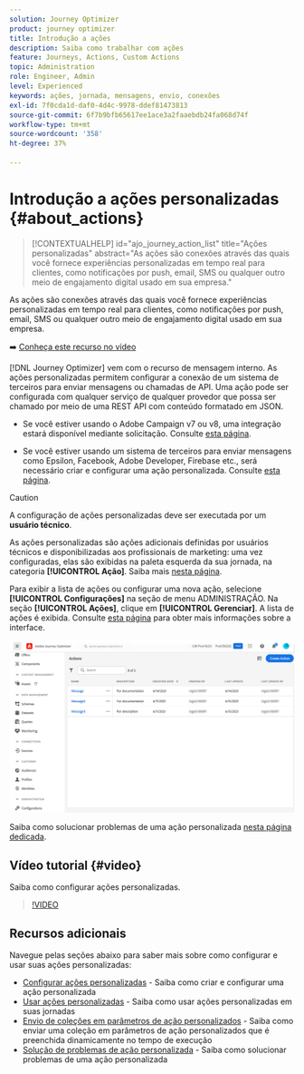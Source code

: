 ```yaml
---
solution: Journey Optimizer
product: journey optimizer
title: Introdução a ações
description: Saiba como trabalhar com ações
feature: Journeys, Actions, Custom Actions
topic: Administration
role: Engineer, Admin
level: Experienced
keywords: ações, jornada, mensagens, envio, conexões
exl-id: 7f0cda1d-daf0-4d4c-9978-ddef81473813
source-git-commit: 6f7b9bfb65617ee1ace3a2faaebdb24fa068d74f
workflow-type: tm+mt
source-wordcount: '358'
ht-degree: 37%

---
```


# Introdução a ações personalizadas {#about_actions}

>[!CONTEXTUALHELP]
>id="ajo_journey_action_list"
>title="Ações personalizadas"
>abstract="As ações são conexões através das quais você fornece experiências personalizadas em tempo real para clientes, como notificações por push, email, SMS ou qualquer outro meio de engajamento digital usado em sua empresa."

As ações são conexões através das quais você fornece experiências personalizadas em tempo real para clientes, como notificações por push, email, SMS ou qualquer outro meio de engajamento digital usado em sua empresa.

➡️ [Conheça este recurso no vídeo](#video)

[!DNL Journey Optimizer] vem com o recurso de mensagem interno. As ações personalizadas permitem configurar a conexão de um sistema de terceiros para enviar mensagens ou chamadas de API. Uma ação pode ser configurada com qualquer serviço de qualquer provedor que possa ser chamado por meio de uma REST API com conteúdo formatado em JSON.

* Se você estiver usando o Adobe Campaign v7 ou v8, uma integração estará disponível mediante solicitação. Consulte [esta página](../action/acc-action.md).

* Se você estiver usando um sistema de terceiros para enviar mensagens como Epsilon, Facebook, Adobe Developer, Firebase etc., será necessário criar e configurar uma ação personalizada. Consulte [esta página](../action/about-custom-action-configuration.md).

>[!CAUTION]
>
>A configuração de ações personalizadas deve ser executada por um **usuário técnico**.

As ações personalizadas são ações adicionais definidas por usuários técnicos e disponibilizadas aos profissionais de marketing: uma vez configuradas, elas são exibidas na paleta esquerda da sua jornada, na categoria **[!UICONTROL Ação]**. Saiba mais [nesta página](../building-journeys/about-journey-activities.md#action-activities).

Para exibir a lista de ações ou configurar uma nova ação, selecione **[!UICONTROL Configurações]** na seção de menu ADMINISTRAÇÃO. Na seção **[!UICONTROL Ações]**, clique em **[!UICONTROL Gerenciar]**. A lista de ações é exibida. Consulte [esta página](../start/user-interface.md) para obter mais informações sobre a interface.

![](assets/custom1.png)

Saiba como solucionar problemas de uma ação personalizada [nesta página dedicada](../action/troubleshoot-custom-action.md).

## Vídeo tutorial {#video}

Saiba como configurar ações personalizadas.

>[!VIDEO](https://video.tv.adobe.com/v/3428396?quality=12)

## Recursos adicionais

Navegue pelas seções abaixo para saber mais sobre como configurar e usar suas ações personalizadas:

* [Configurar ações personalizadas](../action/about-custom-action-configuration.md) - Saiba como criar e configurar uma ação personalizada
* [Usar ações personalizadas](../building-journeys/using-custom-actions.md) - Saiba como usar ações personalizadas em suas jornadas
* [Envio de coleções em parâmetros de ação personalizados](../building-journeys/collections.md) - Saiba como enviar uma coleção em parâmetros de ação personalizados que é preenchida dinamicamente no tempo de execução
* [Solução de problemas de ação personalizada](../action/troubleshoot-custom-action.md) - Saiba como solucionar problemas de uma ação personalizada


